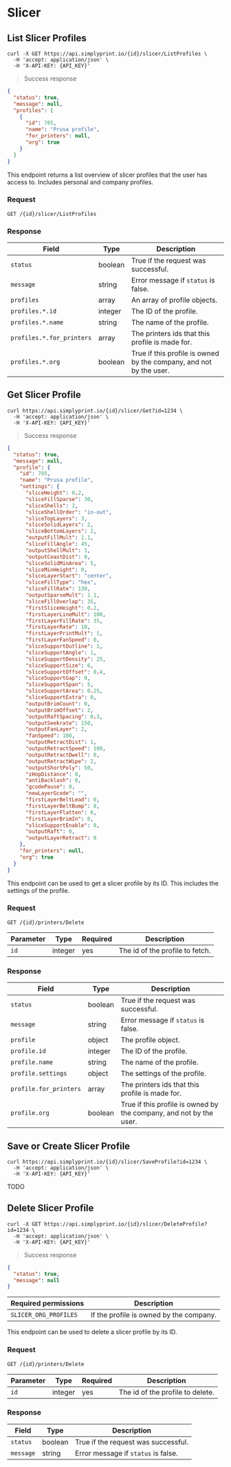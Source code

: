 # Slicer

## List Slicer Profiles

```shell
curl -X GET https://api.simplyprint.io/{id}/slicer/ListProfiles \
  -H 'accept: application/json' \
  -H 'X-API-KEY: {API_KEY}'
```

> Success response

```json
{
  "status": true,
  "message": null,
  "profiles": [
    {
      "id": 785,
      "name": "Prusa profile",
      "for_printers": null,
      "org": true
    }
  ]
}
```

This endpoint returns a list overview of slicer profiles that the user has access to. Includes personal and company profiles.

### Request

`GET /{id}/slicer/ListProfiles`

### Response

| Field                     | Type    | Description                                                        |
| ------------------------- | ------- | ------------------------------------------------------------------ |
| `status`                  | boolean | True if the request was successful.                                |
| `message`                 | string  | Error message if `status` is false.                                |
| `profiles`                | array   | An array of profile objects.                                       |
| `profiles.*.id`           | integer | The ID of the profile.                                             |
| `profiles.*.name`         | string  | The name of the profile.                                           |
| `profiles.*.for_printers` | array   | The printers ids that this profile is made for.                    |
| `profiles.*.org`          | boolean | True if this profile is owned by the company, and not by the user. |

## Get Slicer Profile

```shell
curl https://api.simplyprint.io/{id}/slicer/Get?id=1234 \
  -H 'accept: application/json' \
  -H 'X-API-KEY: {API_KEY}'
```

> Success response

```json
{
  "status": true,
  "message": null,
  "profile": {
    "id": 785,
    "name": "Prusa profile",
    "settings": {
      "sliceHeight": 0.2,
      "sliceFillSparse": 30,
      "sliceShells": 2,
      "sliceShellOrder": "in-out",
      "sliceTopLayers": 3,
      "sliceSolidLayers": 2,
      "sliceBottomLayers": 2,
      "outputFillMult": 1.1,
      "sliceFillAngle": 45,
      "outputShellMult": 1,
      "outputCoastDist": 0,
      "sliceSolidMinArea": 5,
      "sliceMinHeight": 0,
      "sliceLayerStart": "center",
      "sliceFillType": "hex",
      "sliceFillRate": 130,
      "outputSparseMult": 1.1,
      "sliceFillOverlap": 35,
      "firstSliceHeight": 0.2,
      "firstLayerLineMult": 100,
      "firstLayerFillRate": 35,
      "firstLayerRate": 10,
      "firstLayerPrintMult": 1,
      "firstLayerFanSpeed": 0,
      "sliceSupportOutline": 1,
      "sliceSupportAngle": 1,
      "sliceSupportDensity": 25,
      "sliceSupportSize": 6,
      "sliceSupportOffset": 0.4,
      "sliceSupportGap": 0,
      "sliceSupportSpan": 5,
      "sliceSupportArea": 0.25,
      "sliceSupportExtra": 0,
      "outputBrimCount": 0,
      "outputBrimOffset": 2,
      "outputRaftSpacing": 0.3,
      "outputSeekrate": 150,
      "outputFanLayer": 2,
      "fanSpeed": 100,
      "outputRetractDist": 1,
      "outputRetractSpeed": 100,
      "outputRetractDwell": 0,
      "outputRetractWipe": 2,
      "outputShortPoly": 50,
      "zHopDistance": 0,
      "antiBacklash": 0,
      "gcodePause": 0,
      "newLayerGcode": "",
      "firstLayerBeltLead": 0,
      "firstLayerBeltBump": 0,
      "firstLayerFlatten": 0,
      "firstLayerBrimIn": 0,
      "sliceSupportEnable": 0,
      "outputRaft": 0,
      "outputLayerRetract": 0
    },
    "for_printers": null,
    "org": true
  }
}
```

This endpoint can be used to get a slicer profile by its ID. This includes the settings of the profile.

### Request

`GET /{id}/printers/Delete`

| Parameter | Type    | Required | Description                     |
| --------- | ------- | -------- | ------------------------------- |
| `id`      | integer | yes      | The id of the profile to fetch. |

### Response

| Field                  | Type    | Description                                                        |
| ---------------------- | ------- | ------------------------------------------------------------------ |
| `status`               | boolean | True if the request was successful.                                |
| `message`              | string  | Error message if `status` is false.                                |
| `profile`              | object  | The profile object.                                                |
| `profile.id`           | integer | The ID of the profile.                                             |
| `profile.name`         | string  | The name of the profile.                                           |
| `profile.settings`     | object  | The settings of the profile.                                       |
| `profile.for_printers` | array   | The printers ids that this profile is made for.                    |
| `profile.org`          | boolean | True if this profile is owned by the company, and not by the user. |

## Save or Create Slicer Profile

```shell
curl https://api.simplyprint.io/{id}/slicer/SaveProfile?id=1234 \
  -H 'accept: application/json' \
  -H 'X-API-KEY: {API_KEY}'
```

TODO

## Delete Slicer Profile

```shell
curl -X GET https://api.simplyprint.io/{id}/slicer/DeleteProfile?id=1234 \
  -H 'accept: application/json' \
  -H 'X-API-KEY: {API_KEY}'
```

> Success response

```json
{
  "status": true,
  "message": null
}
```

| Required permissions  | Description                             |
| --------------------- | --------------------------------------- |
| `SLICER_ORG_PROFILES` | If the profile is owned by the company. |

This endpoint can be used to delete a slicer profile by its ID.

### Request

`GET /{id}/printers/Delete`

| Parameter | Type    | Required | Description                      |
| --------- | ------- | -------- | -------------------------------- |
| `id`      | integer | yes      | The id of the profile to delete. |

### Response

| Field     | Type    | Description                         |
| --------- | ------- | ----------------------------------- |
| `status`  | boolean | True if the request was successful. |
| `message` | string  | Error message if `status` is false. |
